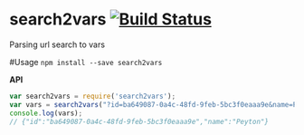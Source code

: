 # search2vars [![Build Status](https://travis-ci.org/Urucas/search2vars.svg)](https://travis-ci.org/Urucas/search2vars)
Parsing url search to vars

#Usage
```npm install --save search2vars```

**API**
```javascript
var search2vars = require('search2vars');
var vars = search2vars("?id=ba649087-0a4c-48fd-9feb-5bc3f0eaaa9e&name=Peyton");
console.log(vars);
// {"id":"ba649087-0a4c-48fd-9feb-5bc3f0eaaa9e","name":"Peyton"}
```
